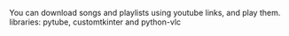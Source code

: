 You can download songs and playlists using youtube links, and play them.
libraries: pytube, customtkinter and python-vlc
